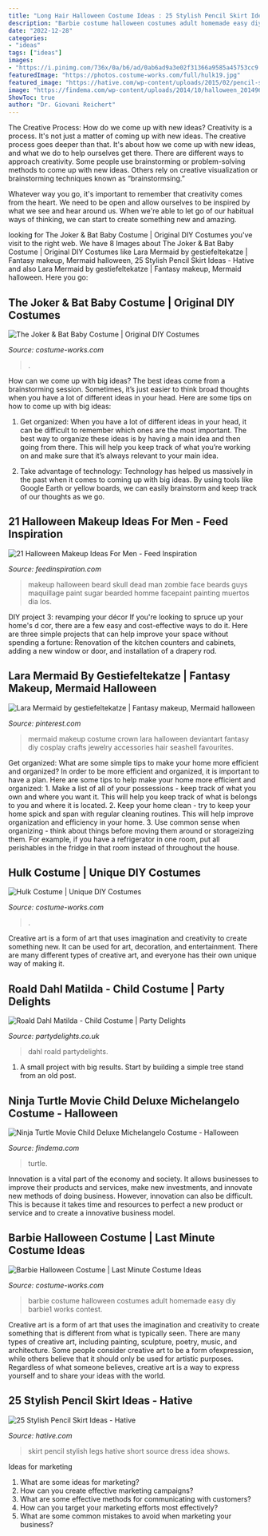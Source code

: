 ```yaml
---
title: "Long Hair Halloween Costume Ideas : 25 Stylish Pencil Skirt Ideas"
description: "Barbie costume halloween costumes adult homemade easy diy barbie1 works contest"
date: "2022-12-28"
categories:
- "ideas"
tags: ["ideas"]
images:
- "https://i.pinimg.com/736x/0a/b6/ad/0ab6ad9a3e02f31366a9585a45753cc9.jpg"
featuredImage: "https://photos.costume-works.com/full/hulk19.jpg"
featured_image: "https://hative.com/wp-content/uploads/2015/02/pencil-skirt-ideas/4-stylish-pencil-skirt-ideas.jpg"
image: "https://findema.com/wp-content/uploads/2014/10/halloween_20149687.jpg"
ShowToc: true
author: "Dr. Giovani Reichert"
---
```



The Creative Process: How do we come up with new ideas?
Creativity is a process. It's not just a matter of coming up with new ideas. The creative process goes deeper than that. It's about how we come up with new ideas, and what we do to help ourselves get there.
There are different ways to approach creativity. Some people use brainstorming or problem-solving methods to come up with new ideas. Others rely on creative visualization or brainstorming techniques known as “brainstormsing.”

Whatever way you go, it's important to remember that creativity comes from the heart. We need to be open and allow ourselves to be inspired by what we see and hear around us. When we're able to let go of our habitual ways of thinking, we can start to create something new and amazing.

	

		
looking for The Joker &amp; Bat Baby Costume | Original DIY Costumes you've visit to the right web. We have 8 Images about The Joker &amp; Bat Baby Costume | Original DIY Costumes like Lara Mermaid by gestiefeltekatze | Fantasy makeup, Mermaid halloween, 25 Stylish Pencil Skirt Ideas - Hative and also Lara Mermaid by gestiefeltekatze | Fantasy makeup, Mermaid halloween. Here you go:
		
    
## The Joker &amp; Bat Baby Costume | Original DIY Costumes

<img loading=lazy src="https://photos.costume-works.com/full/the_joker_n_bat_baby.jpg" onerror="this.onerror=null;this.src='https://tse1.mm.bing.net/th?id=OIP.srIfD5cvnNNkW5RQ3csb9gHaMS&amp;pid=15.1';" alt="The Joker &amp; Bat Baby Costume | Original DIY Costumes">

_Source: costume-works.com_

>. 

	

How can we come up with big ideas?
The best ideas come from a brainstorming session. Sometimes, it’s just easier to think broad thoughts when you have a lot of different ideas in your head. Here are some tips on how to come up with big ideas:
1. Get organized: When you have a lot of different ideas in your head, it can be difficult to remember which ones are the most important. The best way to organize these ideas is by having a main idea and then going from there. This will help you keep track of what you’re working on and make sure that it’s always relevant to your main idea.

2. Take advantage of technology: Technology has helped us massively in the past when it comes to coming up with big ideas. By using tools like Google Earth or yellow boards, we can easily brainstorm and keep track of our thoughts as we go.

    
## 21 Halloween Makeup Ideas For Men - Feed Inspiration

<img loading=lazy src="http://feedinspiration.com/wp-content/uploads/2016/09/halloween-makeup-with-beard.jpg" onerror="this.onerror=null;this.src='https://tse1.mm.bing.net/th?id=OIP.Qq7NKDcy5duLQUZKNmVOrAHaMa&amp;pid=15.1';" alt="21 Halloween Makeup Ideas For Men - Feed Inspiration">

_Source: feedinspiration.com_

>makeup halloween beard skull dead man zombie face beards guys maquillage paint sugar bearded homme facepaint painting muertos dia los. 

	

DIY project 3: revamping your décor
If you're looking to spruce up your home's d cor, there are a few easy and cost-effective ways to do it. Here are three simple projects that can help improve your space without spending a fortune: Renovation of the kitchen counters and cabinets, adding a new window or door, and installation of a drapery rod.

    
## Lara Mermaid By Gestiefeltekatze | Fantasy Makeup, Mermaid Halloween

<img loading=lazy src="https://i.pinimg.com/736x/0a/b6/ad/0ab6ad9a3e02f31366a9585a45753cc9.jpg" onerror="this.onerror=null;this.src='https://tse2.mm.bing.net/th?id=OIP.oEesfmZKqJ8Lp8gHZt5N-QHaLH&amp;pid=15.1';" alt="Lara Mermaid by gestiefeltekatze | Fantasy makeup, Mermaid halloween">

_Source: pinterest.com_

>mermaid makeup costume crown lara halloween deviantart fantasy diy cosplay crafts jewelry accessories hair seashell favourites. 

	

Get organized: What are some simple tips to make your home more efficient and organized?
In order to be more efficient and organized, it is important to have a plan. Here are some tips to help make your home more efficient and organized: 1. Make a list of all of your possessions - keep track of what you own and where you want it. This will help you keep track of what is belongs to you and where it is located. 
2. Keep your home clean - try to keep your home spick and span with regular cleaning routines. This will help improve organization and efficiency in your home. 3. Use common sense when organizing - think about things before moving them around or storageizing them. For example, if you have a refrigerator in one room, put all perishables in the fridge in that room instead of throughout the house. 
    
## Hulk Costume | Unique DIY Costumes

<img loading=lazy src="https://photos.costume-works.com/full/hulk19.jpg" onerror="this.onerror=null;this.src='https://tse1.mm.bing.net/th?id=OIP.KuJqj1ACniWS1bVBaErXPQHaMe&amp;pid=15.1';" alt="Hulk Costume | Unique DIY Costumes">

_Source: costume-works.com_

>. 

	

Creative art is a form of art that uses imagination and creativity to create something new. It can be used for art, decoration, and entertainment. There are many different types of creative art, and everyone has their own unique way of making it.

    
## Roald Dahl Matilda - Child Costume | Party Delights

<img loading=lazy src="https://images.partydelights.co.uk/FANC/10/578/left/v3/flxm/4.jpg" onerror="this.onerror=null;this.src='https://tse2.mm.bing.net/th?id=OIP.Q7N3CEeoQM0jGZRr_vR8bwHaJ4&amp;pid=15.1';" alt="Roald Dahl Matilda - Child Costume | Party Delights">

_Source: partydelights.co.uk_

>dahl roald partydelights. 

	

1. A small project with big results. Start by building a simple tree stand from an old post.

    
## Ninja Turtle Movie Child Deluxe Michelangelo Costume - Halloween

<img loading=lazy src="https://findema.com/wp-content/uploads/2014/10/halloween_20149687.jpg" onerror="this.onerror=null;this.src='https://tse1.mm.bing.net/th?id=OIP.K7Hv_fGl9FAl_CS1aUwbhwHaKl&amp;pid=15.1';" alt="Ninja Turtle Movie Child Deluxe Michelangelo Costume - Halloween">

_Source: findema.com_

>turtle. 

	

Innovation is a vital part of the economy and society. It allows businesses to improve their products and services, make new investments, and innovate new methods of doing business. However, innovation can also be difficult. This is because it takes time and resources to perfect a new product or service and to create a innovative business model.

    
## Barbie Halloween Costume | Last Minute Costume Ideas

<img loading=lazy src="https://photos.costume-works.com/full/barbie1.jpg" onerror="this.onerror=null;this.src='https://tse4.mm.bing.net/th?id=OIP.Ynby2qE4SxfSrPY34WOJtAHaNX&amp;pid=15.1';" alt="Barbie Halloween Costume | Last Minute Costume Ideas">

_Source: costume-works.com_

>barbie costume halloween costumes adult homemade easy diy barbie1 works contest. 

	

Creative art is a form of art that uses the imagination and creativity to create something that is different from what is typically seen. There are many types of creative art, including painting, sculpture, poetry, music, and architecture. Some people consider creative art to be a form ofexpression, while others believe that it should only be used for artistic purposes. Regardless of what someone believes, creative art is a way to express yourself and to share your ideas with the world.

    
## 25 Stylish Pencil Skirt Ideas - Hative

<img loading=lazy src="https://hative.com/wp-content/uploads/2015/02/pencil-skirt-ideas/4-stylish-pencil-skirt-ideas.jpg" onerror="this.onerror=null;this.src='https://tse4.mm.bing.net/th?id=OIP.GevIs-qIf2SKPFyapvI1kQHaO0&amp;pid=15.1';" alt="25 Stylish Pencil Skirt Ideas - Hative">

_Source: hative.com_

>skirt pencil stylish legs hative short source dress idea shows. 

	

Ideas for marketing
1. What are some ideas for marketing? 
2. How can you create effective marketing campaigns? 
3. What are some effective methods for communicating with customers? 
4. How can you target your marketing efforts most effectively? 
5. What are some common mistakes to avoid when marketing your business?

